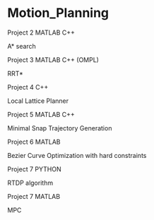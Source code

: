# Motion_Planning
Project 2 MATLAB C++

A* search

Project 3 MATLAB C++ (OMPL)

RRT*

Project 4 C++

Local Lattice Planner

Project 5 MATLAB C++

Minimal Snap Trajectory Generation

Project 6 MATLAB

Bezier Curve Optimization with hard constraints

Project 7 PYTHON

RTDP algorithm

Project 7 MATLAB

MPC
